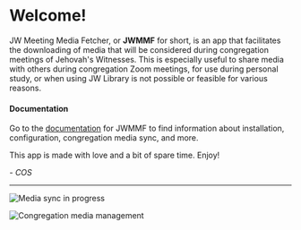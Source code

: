 # Welcome!

JW Meeting Media Fetcher, or **JWMMF** for short, is an app that facilitates the downloading of media that will be considered during congregation meetings of Jehovah's Witnesses. This is especially useful to share media with others during congregation Zoom meetings, for use during personal study, or when using JW Library is not possible or feasible for various reasons.


#### Documentation

Go to the [documentation](https://sircharlo.github.io/jw-meeting-media-fetcher/) for JWMMF to find information about installation, configuration, congregation media sync, and more.

This app is made with love and a bit of spare time. Enjoy!

*- COS*

---

![Media sync in progress](https://github.com/sircharlo/jw-meeting-media-fetcher/blob/master/screenshots/hero-main.gif?raw=true)

![Congregation media management](https://github.com/sircharlo/jw-meeting-media-fetcher/blob/master/screenshots/hero-cong.gif?raw=true)
